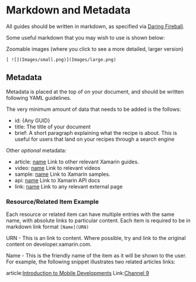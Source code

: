 Markdown and Metadata
=====================

All guides should be written in markdown, as specified via [Daring Fireball](https://daringfireball.net/projects/markdown/).

Some useful markdown that you may wish to use is shown below:

Zoomable images (where you click to see a more detailed, larger version) 

`[ ![](Images/small.png)](Images/large.png)`

Metadata
--------

Metadata is placed at the top of on your document, and should be written following YAML guidelines. 

The very minimum amount of data that needs to be added is the follows: 

* id: {Any GUID}  
* title: The title of your document 
* brief: A short paragraph explaining what the recipe is about. This is useful for users that land on your recipes through a search engine 

Other _optional_ metadata: 

* article: [name](urn) Link to other relevant Xamarin guides. 
* video: [name](urn) Link to relevant videos 
* sample: [name](urn) Link to Xamarin samples. 
* api: [name](urn) Link to Xamarin API docs 
* link: [name](urn) Link to any relevant external page 

### Resource/Related Item Example 

Each resource or related item can have multiple entries with the same name, with absolute links to particular content. Each item is required to be in markdown link format `[Name](URN)`

URN - This is an link to content. Where possible, try and link to the original content on developer.xamarin.com.

Name - This is the friendly name of the item as it will be shown to the user. 
For example, the following snippet illustrates two related articles links: 

article:[Introduction to Mobile Developments](/ios/guides/getting-started/introduction-to-mobile-development) 
Link:[Channel 9](https://channel9.msdn.com/)